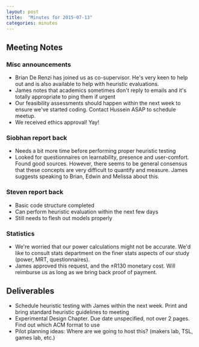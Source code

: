 ```yaml
---
layout: post
title:  "Minutes for 2015-07-13"
categories: minutes
---
```


## Meeting Notes

### Misc announcements

- Brian De Renzi has joined us as co-supervisor. He's very keen to help out and is also available to help with heuristic evaluations.
- James notes that academics sometimes don't reply to emails and it's totally appropriate to ping them if urgent
- Our feasibility assessments should happen within the next week to ensure we've started coding. Contact Hussein ASAP to schedule meetup.
- We received ethics approval! Yay!

### Siobhan report back

- Needs a bit more time before performing proper heuristic testing
- Looked for questionnaires on learnability, presence and user-comfort. Found good sources. However, there seems to be general consensus that these concepts are very difficult to quantify and measure. James suggests speaking to Brian, Edwin and Melissa about this.

### Steven report back

- Basic code structure completed
- Can perform heuristic evaluation within the next few days
- Still needs to flesh out models properly

### Statistics

- We're worried that our power calculations might not be accurate. We'd like to consult stats department on the finer stats aspects of our study (power, MRT, questionnaires).
- James approved this request, and the ±R130 monetary cost. Will reimburse us as long as we bring back proof of payment.

## Deliverables
- Schedule heuristic testing with James within the next week. Print and bring standard heuristic guidelines to meeting
- Experimental Design Chapter. Due date unspecified, not over 2 pages. Find out which ACM format to use
- Pilot planning ideas: Where are we going to host this? (makers lab, TSL, games lab, etc.)
